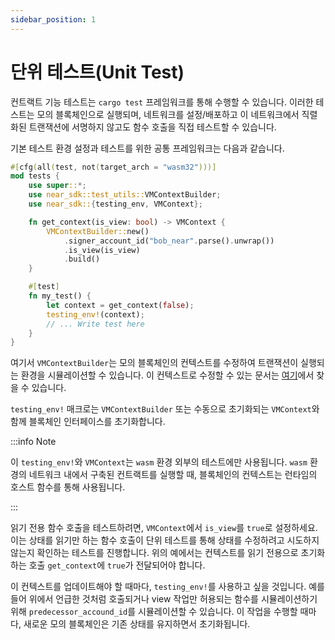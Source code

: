 ```yaml
---
sidebar_position: 1
---
```


# 단위 테스트(Unit Test)

컨트랙트 기능 테스트는 `cargo test` 프레임워크를 통해 수행할 수 있습니다. 이러한 테스트는 모의 블록체인으로 실행되며, 네트워크를 설정/배포하고 이 네트워크에서 직렬화된 트랜잭션에 서명하지 않고도 함수 호출을 직접 테스트할 수 있습니다.

기본 테스트 환경 설정과 테스트를 위한 공통 프레임워크는 다음과 같습니다.

```rust
#[cfg(all(test, not(target_arch = "wasm32")))]
mod tests {
    use super::*;
    use near_sdk::test_utils::VMContextBuilder;
    use near_sdk::{testing_env, VMContext};

    fn get_context(is_view: bool) -> VMContext {
        VMContextBuilder::new()
            .signer_account_id("bob_near".parse().unwrap())
            .is_view(is_view)
            .build()
    }

    #[test]
    fn my_test() {
        let context = get_context(false);
        testing_env!(context);
        // ... Write test here
    }
}
```

여기서 `VMContextBuilder`는 모의 블록체인의 컨텍스트를 수정하여 트랜잭션이 실행되는 환경을 시뮬레이션할 수 있습니다. 이 컨텍스트로 수정할 수 있는 문서는 [여기](https://docs.rs/near-sdk/latest/near_sdk/struct.VMContext.html)에서 찾을 수 있습니다.

`testing_env!` 매크로는 `VMContextBuilder` 또는 수동으로 초기화되는 `VMContext`와 함께 블록체인 인터페이스를 초기화합니다.

:::info Note

이 `testing_env!`와 `VMContext`는 `wasm` 환경 외부의 테스트에만 사용됩니다. `wasm` 환경의 네트워크 내에서 구축된 컨트랙트를 실행할 때, 블록체인의 컨텍스트는 런타임의 호스트 함수를 통해 사용됩니다.

:::

읽기 전용 함수 호출을 테스트하려면, `VMContext`에서 `is_view`를 `true`로 설정하세요. 이는 상태를 읽기만 하는 함수 호출이 단위 테스트를 통해 상태를 수정하려고 시도하지 않는지 확인하는 테스트를 진행합니다. 위의 예에서는 컨텍스트를 읽기 전용으로 초기화하는 호출 `get_context`에 `true`가 전달되어야 합니다.

이 컨텍스트를 업데이트해야 할 때마다, `testing_env!`를 사용하고 싶을 것입니다. 예를 들어 위에서 언급한 것처럼 호출되거나 view 작업만 허용되는 함수를 시뮬레이션하기 위해 `predecessor_accound_id`를 시뮬레이션할 수 있습니다. 이 작업을 수행할 때마다, 새로운 모의 블록체인은 기존 상태를 유지하면서 초기화됩니다.
